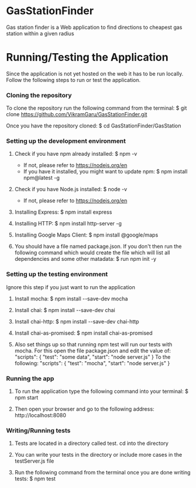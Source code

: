 # GasStationFinder
Gas station finder is a Web application to find directions to cheapest gas station within a given radius

# Running/Testing the Application
Since the application is not yet hosted on the web it has to be run locally. Follow the following steps to run or test the application.

### Cloning the repository
To clone the repository run the following command from the terminal: $ git clone https://github.com/VikramGaru/GasStationFinder.git

Once you have the repository cloned: $ cd GasStationFinder/GasStation

### Setting up the development environment
1) Check if you have npm already installed: $ npm -v
   - If not, please refer to https://nodejs.org/en
   - If you have it installed, you might want to update npm: $ npm install npm@latest -g

2) Check if you have Node.js installed: $ node -v
   - If not, please refer to https://nodejs.org/en

3) Installing Express: $ npm install express

4) Installing HTTP: $ npm install http-server -g

5) Installing Google Maps Client: $ npm install @google/maps

6) You should have a file named package.json. If you don't then run the following command which would create the file which will list all dependencies and some other matadata: $ run npm init -y

### Setting up the testing environment
Ignore this step if you just want to run the application
1) Install mocha: $ npm install --save-dev mocha

2) Install chai: $ npm install --save-dev chai

3) Install chai-http: $ npm install --save-dev chai-http

4) Install chai-as-promised: $ npm install chai-as-promised

5) Also set things up so that running npm test will run our tests with mocha. For this open the file package.json and edit the value of: 
"scripts": {
    "test": "some data",
    "start": "node server.js"
  }
To the following:
"scripts": {
    "test": "mocha",
    "start": "node server.js"
  }

### Running the app
1) To run the application type the following command into your terminal: $ npm start

2) Then open your browser and go to the following address: http://localhost:8080

### Writing/Running tests
1) Tests are located in a directory called test. cd into the directory

2) You can write your tests in the directory or include more cases in the testServer.js file

3) Run the following command from the terminal once you are done writing tests: $ npm test
